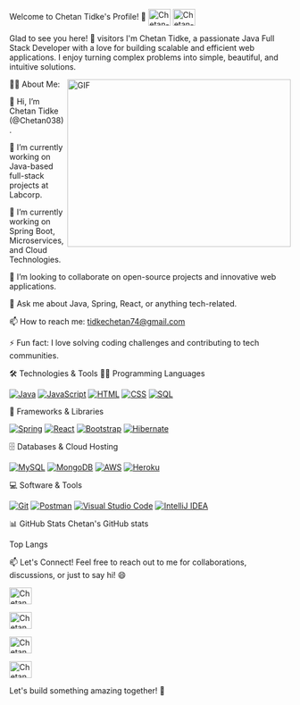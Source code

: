 Welcome to Chetan Tidke's Profile! 👋
<a href="https://www.linkedin.com/in/your-linkedin-profile" target="_blank"><img align="center" src="https://raw.githubusercontent.com/rahuldkjain/github-profile-readme-generator/master/src/images/icons/Social/linked-in-alt.svg" alt="Chetan-Tidke" height="30" width="40" /></a> 
<a href="https://www.instagram.com/your-instagram-handle" target="_blank"><img align="center" src="https://raw.githubusercontent.com/rahuldkjain/github-profile-readme-generator/master/src/images/icons/Social/instagram.svg" alt="Chetan-Tidke" height="30" width="40" /></a>
 

Glad to see you here! 🌟 visitors
I'm Chetan Tidke, a passionate Java Full Stack Developer with a love for building scalable and efficient web applications. I enjoy turning complex problems into simple, beautiful, and intuitive solutions.

<img align="right" alt="GIF" src="https://media.giphy.com/media/L1R1tvI9svkIWwpVYr/giphy.gif" width="400" height="300" />

👨‍💻 About Me:



👋 Hi, I’m Chetan Tidke (@Chetan038).

🔭 I’m currently working on Java-based full-stack projects at Labcorp.

🌱 I’m currently working on Spring Boot, Microservices, and Cloud Technologies.

👯 I’m looking to collaborate on open-source projects and innovative web applications.

💬 Ask me about Java, Spring, React, or anything tech-related.

📫 How to reach me: tidkechetan74@gmail.com

⚡ Fun fact: I love solving coding challenges and contributing to tech communities.

🛠️ Technologies & Tools
👨‍💻 Programming Languages
<p> <a href="#"><img alt="Java" src="https://img.shields.io/badge/Java-007396.svg?logo=java&logoColor=white"></a> <a href="#"><img alt="JavaScript" src="https://img.shields.io/badge/JavaScript-F7DF1E.svg?logo=javascript&logoColor=black"></a> <a href="#"><img alt="HTML" src="https://img.shields.io/badge/HTML-E34F26.svg?logo=html5&logoColor=white"></a> <a href="#"><img alt="CSS" src="https://img.shields.io/badge/CSS-1572B6.svg?logo=css3&logoColor=white"></a> <a href="#"><img alt="SQL" src="https://custom-icon-badges.herokuapp.com/badge/SQL-025E8C.svg?logo=database&logoColor=white"></a> </p>
🧰 Frameworks & Libraries
<p> <a href="#"><img alt="Spring" src="https://img.shields.io/badge/Spring-6DB33F.svg?logo=spring&logoColor=white"></a> <a href="#"><img alt="React" src="https://img.shields.io/badge/React-20232a.svg?logo=react&logoColor=%2361DAFB"></a> <a href="#"><img alt="Bootstrap" src="https://img.shields.io/badge/Bootstrap-7952B3.svg?logo=bootstrap&logoColor=white"></a> <a href="#"><img alt="Hibernate" src="https://img.shields.io/badge/Hibernate-59666C.svg?logo=hibernate&logoColor=white"></a> </p>
🗄️ Databases & Cloud Hosting
<p> <a href="#"><img alt="MySQL" src="https://img.shields.io/badge/MySQL-00f.svg?logo=mysql&logoColor=white"></a> <a href="#"><img alt="MongoDB" src="https://img.shields.io/badge/MongoDB-4ea94b.svg?logo=mongodb&logoColor=white"></a> <a href="#"><img alt="AWS" src="https://img.shields.io/badge/AWS-232F3E.svg?logo=amazon-aws&logoColor=white"></a> <a href="#"><img alt="Heroku" src="https://img.shields.io/badge/Heroku-430098.svg?logo=heroku&logoColor=white"></a> </p>
💻 Software & Tools
<p> <a href="#"><img alt="Git" src="https://img.shields.io/badge/Git-F05033.svg?logo=git&logoColor=white"></a> <a href="#"><img alt="Postman" src="https://img.shields.io/badge/Postman-FF6C37.svg?logo=postman&logoColor=white"></a> <a href="#"><img alt="Visual Studio Code" src="https://img.shields.io/badge/Visual%20Studio%20Code-0078d7.svg?logo=visual-studio-code&logoColor=white"></a> <a href="#"><img alt="IntelliJ IDEA" src="https://img.shields.io/badge/IntelliJ%20IDEA-000000.svg?logo=intellij-idea&logoColor=white"></a> </p>
📊 GitHub Stats
Chetan's GitHub stats

Top Langs

📫 Let's Connect!
Feel free to reach out to me for collaborations, discussions, or just to say hi! 😄

<a href="https://github.com/Chetan038" target="_blank"><img align="center" src="https://raw.githubusercontent.com/rahuldkjain/github-profile-readme-generator/master/src/images/icons/Social/github.svg" alt="Chetan038" height="30" width="40" /></a>
 
<a href="https://leetcode.com/your-leetcode-profile" target="_blank"><img align="center" src="https://raw.githubusercontent.com/rahuldkjain/github-profile-readme-generator/master/src/images/icons/Social/leet-code.svg" alt="Chetan038" height="30" width="40" /></a>
 
<a href="https://stackoverflow.com/users/your-stackoverflow-id" target="_blank"><img align="center" src="https://raw.githubusercontent.com/rahuldkjain/github-profile-readme-generator/master/src/images/icons/Social/stack-overflow.svg" alt="Chetan038" height="30" width="40" /></a>
 
<a href="https://medium.com/@your-medium-handle" target="_blank"><img align="center" src="https://raw.githubusercontent.com/rahuldkjain/github-profile-readme-generator/master/src/images/icons/Social/medium.svg" alt="Chetan038" height="30" width="40" /></a>
 

Let's build something amazing together! 🚀
